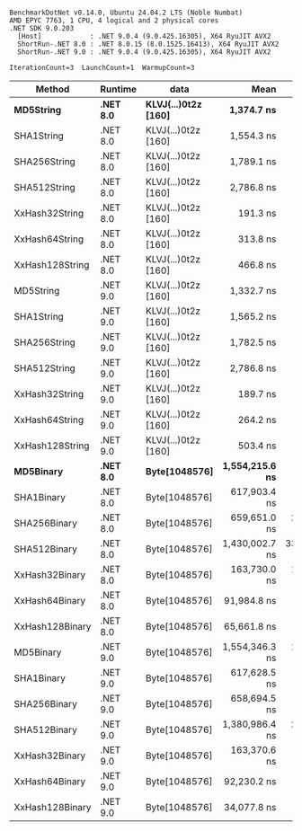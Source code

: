 ```

BenchmarkDotNet v0.14.0, Ubuntu 24.04.2 LTS (Noble Numbat)
AMD EPYC 7763, 1 CPU, 4 logical and 2 physical cores
.NET SDK 9.0.203
  [Host]            : .NET 9.0.4 (9.0.425.16305), X64 RyuJIT AVX2
  ShortRun-.NET 8.0 : .NET 8.0.15 (8.0.1525.16413), X64 RyuJIT AVX2
  ShortRun-.NET 9.0 : .NET 9.0.4 (9.0.425.16305), X64 RyuJIT AVX2

IterationCount=3  LaunchCount=1  WarmupCount=3  

```
| Method          | Runtime  | data                | Mean           | Error         | StdDev       | Min            | Max            | Gen0   | Allocated |
|---------------- |--------- |-------------------- |---------------:|--------------:|-------------:|---------------:|---------------:|-------:|----------:|
| **MD5String**       | **.NET 8.0** | **KLVJ(...)0t2z [160]** |     **1,374.7 ns** |     **129.33 ns** |      **7.09 ns** |     **1,367.1 ns** |     **1,381.1 ns** | **0.0668** |    **1128 B** |
| SHA1String      | .NET 8.0 | KLVJ(...)0t2z [160] |     1,554.3 ns |      37.90 ns |      2.08 ns |     1,552.0 ns |     1,556.1 ns | 0.0839 |    1416 B |
| SHA256String    | .NET 8.0 | KLVJ(...)0t2z [160] |     1,789.1 ns |      70.26 ns |      3.85 ns |     1,786.3 ns |     1,793.5 ns | 0.1106 |    1856 B |
| SHA512String    | .NET 8.0 | KLVJ(...)0t2z [160] |     2,786.8 ns |     918.51 ns |     50.35 ns |     2,739.3 ns |     2,839.6 ns | 0.1907 |    3240 B |
| XxHash32String  | .NET 8.0 | KLVJ(...)0t2z [160] |       191.3 ns |      61.02 ns |      3.34 ns |       188.1 ns |       194.8 ns | 0.0348 |     584 B |
| XxHash64String  | .NET 8.0 | KLVJ(...)0t2z [160] |       313.8 ns |      10.33 ns |      0.57 ns |       313.1 ns |       314.1 ns | 0.0434 |     728 B |
| XxHash128String | .NET 8.0 | KLVJ(...)0t2z [160] |       466.8 ns |      61.46 ns |      3.37 ns |       463.0 ns |       469.2 ns | 0.0672 |    1128 B |
| MD5String       | .NET 9.0 | KLVJ(...)0t2z [160] |     1,332.7 ns |      90.27 ns |      4.95 ns |     1,327.1 ns |     1,336.3 ns | 0.0668 |    1128 B |
| SHA1String      | .NET 9.0 | KLVJ(...)0t2z [160] |     1,565.2 ns |     149.63 ns |      8.20 ns |     1,560.2 ns |     1,574.7 ns | 0.0839 |    1416 B |
| SHA256String    | .NET 9.0 | KLVJ(...)0t2z [160] |     1,782.5 ns |     209.47 ns |     11.48 ns |     1,769.5 ns |     1,791.2 ns | 0.1106 |    1856 B |
| SHA512String    | .NET 9.0 | KLVJ(...)0t2z [160] |     2,786.8 ns |     418.86 ns |     22.96 ns |     2,765.9 ns |     2,811.4 ns | 0.1907 |    3240 B |
| XxHash32String  | .NET 9.0 | KLVJ(...)0t2z [160] |       189.7 ns |      43.36 ns |      2.38 ns |       187.3 ns |       192.0 ns | 0.0348 |     584 B |
| XxHash64String  | .NET 9.0 | KLVJ(...)0t2z [160] |       264.2 ns |      20.02 ns |      1.10 ns |       263.1 ns |       265.3 ns | 0.0434 |     728 B |
| XxHash128String | .NET 9.0 | KLVJ(...)0t2z [160] |       503.4 ns |     101.56 ns |      5.57 ns |       498.6 ns |       509.5 ns | 0.0668 |    1128 B |
| **MD5Binary**       | **.NET 8.0** | **Byte[1048576]**       | **1,554,215.6 ns** |   **9,038.79 ns** |    **495.45 ns** | **1,553,862.4 ns** | **1,554,782.0 ns** |      **-** |      **41 B** |
| SHA1Binary      | .NET 8.0 | Byte[1048576]       |   617,903.4 ns |   2,468.10 ns |    135.28 ns |   617,789.2 ns |   618,052.8 ns |      - |      49 B |
| SHA256Binary    | .NET 8.0 | Byte[1048576]       |   659,651.0 ns |  27,045.44 ns |  1,482.45 ns |   658,665.2 ns |   661,355.9 ns |      - |      57 B |
| SHA512Binary    | .NET 8.0 | Byte[1048576]       | 1,430,002.7 ns | 339,378.95 ns | 18,602.51 ns | 1,408,916.1 ns | 1,444,091.6 ns |      - |      89 B |
| XxHash32Binary  | .NET 8.0 | Byte[1048576]       |   163,730.0 ns |  11,747.32 ns |    643.91 ns |   163,113.3 ns |   164,398.1 ns |      - |      32 B |
| XxHash64Binary  | .NET 8.0 | Byte[1048576]       |    91,984.8 ns |   1,072.24 ns |     58.77 ns |    91,918.4 ns |    92,030.1 ns |      - |      32 B |
| XxHash128Binary | .NET 8.0 | Byte[1048576]       |    65,661.8 ns |   2,683.87 ns |    147.11 ns |    65,523.7 ns |    65,816.5 ns |      - |      40 B |
| MD5Binary       | .NET 9.0 | Byte[1048576]       | 1,554,346.3 ns |  12,050.19 ns |    660.51 ns | 1,553,688.1 ns | 1,555,009.1 ns |      - |      41 B |
| SHA1Binary      | .NET 9.0 | Byte[1048576]       |   617,628.5 ns |   1,508.62 ns |     82.69 ns |   617,549.0 ns |   617,714.0 ns |      - |      49 B |
| SHA256Binary    | .NET 9.0 | Byte[1048576]       |   658,694.5 ns |   3,262.55 ns |    178.83 ns |   658,511.4 ns |   658,868.7 ns |      - |      57 B |
| SHA512Binary    | .NET 9.0 | Byte[1048576]       | 1,380,986.4 ns |  29,862.45 ns |  1,636.86 ns | 1,379,676.7 ns | 1,382,821.4 ns |      - |      89 B |
| XxHash32Binary  | .NET 9.0 | Byte[1048576]       |   163,370.6 ns |   7,771.91 ns |    426.00 ns |   163,089.9 ns |   163,860.7 ns |      - |      32 B |
| XxHash64Binary  | .NET 9.0 | Byte[1048576]       |    92,230.2 ns |   8,165.27 ns |    447.57 ns |    91,842.5 ns |    92,720.0 ns |      - |      32 B |
| XxHash128Binary | .NET 9.0 | Byte[1048576]       |    34,077.8 ns |   4,346.06 ns |    238.22 ns |    33,807.7 ns |    34,257.9 ns |      - |      40 B |
